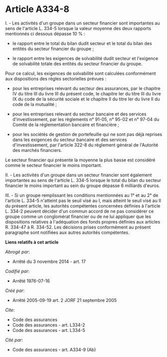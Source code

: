 # Article A334-8

I. - Les activités d'un groupe dans un secteur financier sont importantes au sens de l'article L. 334-5 lorsque la valeur
moyenne des deux rapports mentionnés ci dessous dépasse 10 % :

- le rapport entre le total du bilan dudit secteur et le total du bilan des entités du secteur financier du groupe ;

- le rapport entre les exigences de solvabilité dudit secteur et l'exigence de solvabilité totale des entités du secteur
financier du groupe.

Pour ce calcul, les exigences de solvabilité sont calculées conformément aux dispositions des règles sectorielles prévues :

- pour les entreprises relevant du secteur des assurances, par le chapitre IV du titre III du livre III du présent code, le
chapitre Ier du titre III du livre IX du code de la sécurité sociale et le chapitre II du titre Ier du livre II du code de la
mutualité ;

- pour les entreprises relevant du secteur bancaire et des services d'investissement, par les règlements n° 91-05, n° 95-02
et n° 97-04 du Comité de la réglementation bancaire et financière ;

- pour les sociétés de gestion de portefeuille qui ne sont pas déjà reprises dans les exigences du secteur bancaire et des
services d'investissement, par l'article 322-8 du règlement général de l'Autorité des marchés financiers.

Le secteur financier qui présente la moyenne la plus basse est considéré comme le secteur financier le moins important.

II. - Les activités d'un groupe dans un secteur financier sont également importantes au sens de l'article L. 334-5 lorsque le
total du bilan du secteur financier le moins important au sein du groupe dépasse 6 milliards d'euros.

III. - Si un groupe remplissant les conditions mentionnées au 1° et au 2° de l'article L. 334-5 n'atteint pas le seuil visé
au I, mais atteint le seuil visé au II du présent article, les autorités compétentes concernées définies à l'article L. 334-2
peuvent décider d'un commun accord de ne pas considérer ce groupe comme un conglomérat financier ou de ne lui appliquer que
les dispositions relatives à l'adéquation des fonds propres définies aux articles R. 334-47 à R. 334-52. Les décisions prises
conformément au présent paragraphe sont notifiées aux autres autorités compétentes.

**Liens relatifs à cet article**

_Abrogé par_:

  - Arrêté du 3 novembre 2014 - art. 17

_Codifié par_:

  - Arrêté 1976-07-16

_Créé par_:

  - Arrêté 2005-09-19 art. 2 JORF 21 septembre 2005

_Cite_:

  - Code des assurances
  - Code des assurances - art. L334-2
  - Code des assurances - art. L334-5

_Cité par_:

  - Code des assurances - art. A334-9 (Ab)
